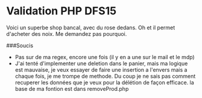 # Validation PHP DFS15

Voici un superbe shop bancal, avec du rose dedans. Oh et il permet d'acheter des noix. Me demandez pas pourquoi.

###Soucis
- Pas sur de ma regex, encore une fois (il y en a une sur le mail et le mdp)
- J'ai tenté d'implementer une deletion dans le panier, mais ma logique est mauvaise, je veux essayer de faire une insertion a l'envers mais a chaque fois, je me trompe de methode. Du coup je ne sais pas comment recuperer les données que je veux pour la délétion de façon efficace. la base de ma fontion est dans removeProd.php
